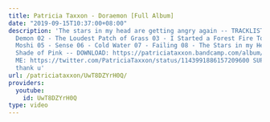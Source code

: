 ```yaml
---
title: Patricia Taxxon - Doraemon [Full Album]
date: "2019-09-15T10:37:00+08:00"
description: 'The stars in my head are getting angry again -- TRACKLIST: 01 - Homeward
  Demon 02 - The Loudest Patch of Grass 03 - I Started a Forest Fire Today 04 - Moshi
  Moshi 05 - Sense 06 - Cold Water 07 - Failing 08 - The Stars in my Head 09 - A Quieter
  Shade of Pink -- DOWNLOAD: https://patriciataxxon.bandcamp.com/album/doraemon FOLLOW
  ME: https://twitter.com/PatriciaTaxxon/status/1143991886157209600 SUPPORT ME: https://www.patreon.com/PatriciaTaxxon
  thank u'
url: /patriciataxxon/UwT8DZYrH0Q/
providers:
  youtube:
    id: UwT8DZYrH0Q
type: video
---
```

